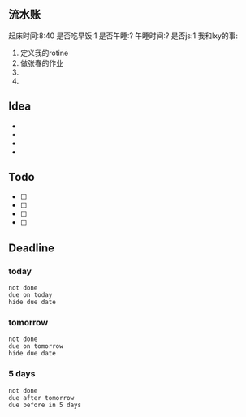 ## 流水账
起床时间:8:40
是否吃早饭:1
是否午睡:?
午睡时间:?
是否js:1
我和lxy的事: 
1. 定义我的rotine
2. 做张春的作业
3. 
4. 

## Idea
- 
- 
- 
- 

## Todo
- [ ] 
- [ ] 
- [ ] 
- [ ] 

## Deadline
### today
```tasks
not done
due on today
hide due date
```
### tomorrow
```tasks
not done
due on tomorrow
hide due date
```
### 5 days
```tasks
not done
due after tomorrow
due before in 5 days
```


